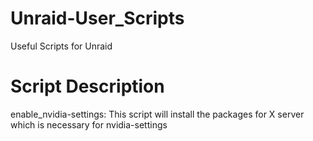 # Unraid-User_Scripts
Useful Scripts for Unraid
# Script Description
enable_nvidia-settings: This script will install the packages for X server which is necessary for nvidia-settings
